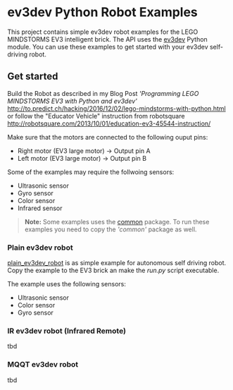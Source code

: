 # ev3dev Python Robot Examples
This project contains simple ev3dev robot examples for the LEGO MINDSTORMS EV3 intelligent brick. The API uses 
the [ev3dev](http://www.ev3dev.org/) Python module. You can use these examples to get started with 
your ev3dev self-driving robot.


## Get started
Build the Robot as described in my Blog Post _'Programming LEGO MINDSTORMS EV3 with Python and ev3dev'_ http://to.predict.ch/hacking/2016/12/02/lego-mindstorms-with-python.html or follow the "Educator Vehicle" 
instruction from robotsquare http://robotsquare.com/2013/10/01/education-ev3-45544-instruction/

Make sure that the motors are connected to the following ouput pins:

- Right motor (EV3 large motor) -> Output pin A
- Left motor (EV3 large motor) -> Output pin B

Some of the examples may require the follwoing sensors:

- Ultrasonic sensor
- Gyro sensor
- Color sensor
- Infrared sensor

> __Note:__
> Some examples uses the [common](common) package. To run these examples 
> you need to copy the _'common'_ package as well.

### Plain ev3dev robot

[plain_ev3dev_robot](plain_ev3dev_robot) is as simple example for autonomous self driving robot. 
Copy the example to the EV3 brick an make the _run.py_ script executable. 

The example uses the following sensors:

- Ultrasonic sensor
- Color sensor
- Gyro sensor
    
### IR ev3dev robot (Infrared Remote)

tbd

### MQQT ev3dev robot

tbd